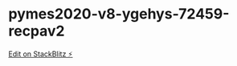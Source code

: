# pymes2020-v8-ygehys-72459-recpav2

[Edit on StackBlitz ⚡️](https://stackblitz.com/edit/pymes2020-v8-ygehys-72459-recpav2)